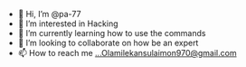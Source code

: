- 👋 Hi, I’m @pa-77
- 👀 I’m interested in Hacking
- 🌱 I’m currently learning how to use the commands
- 💞️ I’m looking to collaborate on how be an expert
- 📫 How to reach me ...Olamilekansulaimon970@gmail.com

<!---
pa-77/pa-77 is a ✨ special ✨ repository because its `README.md` (this file) appears on your GitHub profile.
You can click the Preview link to take a look at your changes.
--->

